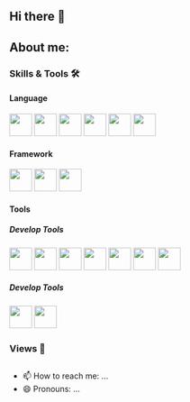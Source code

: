 ## Hi there 👋

<!--
**quinnlao/quinnlao** is a ✨ _special_ ✨ repository because its `README.md` (this file) appears on your GitHub profile.

Here are some ideas to get you started:

- 🔭 I’m currently working on ...
- 🌱 I’m currently learning ...
- 👯 I’m looking to collaborate on ...
- 🤔 I’m looking for help with ...
- 💬 Ask me about ...
- 📫 How to reach me: ...
- 😄 Pronouns: ...
- ⚡ Fun fact: ...
-->
## About me:
<tr>
    <td>
      <h3>Skills & Tools 🛠</h3>
      <h4>Language</h4>
      <code><img height="40" src="https://cdn.jsdelivr.net/gh/quinnlao/CDNS@0.1/ICONS/html5.png"></code>
      <code><img height="40" src="https://cdn.jsdelivr.net/gh/quinnlao/CDNS@0.1/ICONS/css3.png"></code>
      <code><img height="40" src="https://cdn.jsdelivr.net/gh/quinnlao/CDNS@0.1/ICONS/javascript.png"></code>
      <code><img height="40" src="https://cdn.jsdelivr.net/gh/quinnlao/CDNS@0.1/ICONS/typescript.png"></code>
      <code><img height="40" src="https://cdn.jsdelivr.net/gh/quinnlao/CDNS@0.1/ICONS/less.png"></code>
      <code><img height="40" src="https://cdn.jsdelivr.net/gh/quinnlao/CDNS@0.1/ICONS/sass.png"></code>
      <br>
      <h4>Framework</h4>
      <code><img height="40" src="https://cdn.jsdelivr.net/gh/quinnlao/CDNS@0.1/ICONS/vuejs.png"></code>
      <code><img height="40" src="https://cdn.jsdelivr.net/gh/quinnlao/CDNS@0.1/ICONS/react.png"></code>
      <code><img height="40" src="https://cdn.jsdelivr.net/gh/quinnlao/CDNS@0.1/ICONS/node-js.png"></code>
      <br>
      <h4>Tools</h4>
      <h5>Develop Tools</h5>
      <code><img height="40" src="https://cdn.jsdelivr.net/gh/quinnlao/CDNS@0.1/ICONS/git.png"></code>
      <code><img height="40" src="https://cdn.jsdelivr.net/gh/quinnlao/CDNS@0.1/ICONS/npm.png"></code>
      <code><img height="40" src="https://cdn.jsdelivr.net/gh/quinnlao/CDNS@0.1/ICONS/pnpm.png"></code>
      <code><img height="40" src="https://cdn.jsdelivr.net/gh/quinnlao/CDNS@0.1/ICONS/webpack.png"></code>
      <code><img height="40" src="https://cdn.jsdelivr.net/gh/quinnlao/CDNS@0.1/ICONS/vite.png"></code>
      <code><img height="40" src="https://cdn.jsdelivr.net/gh/quinnlao/CDNS@0.1/ICONS/qiankun.png"></code>
      <code><img height="40" src="https://cdn.jsdelivr.net/gh/quinnlao/CDNS@0.1/ICONS/monoreop.png"></code>
      <h5>Develop Tools</h5>
      <code><img height="40" src="https://cdn.jsdelivr.net/gh/quinnlao/CDNS@0.1/ICONS/webstorm.jpg"></code>
      <code><img height="40" src="https://cdn.jsdelivr.net/gh/quinnlao/CDNS@0.1/ICONS/vs-code.png"></code>
    </td>
    <td>
      <h3>Views 👀</h3>
    </td>
  </tr>

##
- 📫 How to reach me: ...
- 😄 Pronouns: ...
